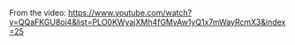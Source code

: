 From the video: https://www.youtube.com/watch?v=QQaFKGU8oi4&list=PLO0KWyajXMh4fGMvAw1yQ1x7mWayRcmX3&index=25